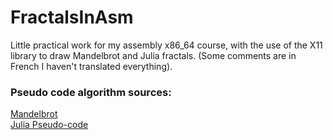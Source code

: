 # FractalsInAsm

Little practical work for my assembly x86_64 course, with the use of the X11 library to draw Mandelbrot and Julia fractals.
(Some comments are in French I haven't translated everything).

### Pseudo code algorithm sources: 

[Mandelbrot](https://pub.phyks.me/sdz/sdz/dessiner-la-fractale-de-mandelbrot.html#content)
<br>
[Julia Pseudo-code](https://frederic-junier.org/MPS2014/MPS-2017-Fractales-Seance4.pdf)
